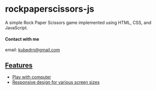 # rockpaperscissors-js
A simple Rock Paper Scissors game implemented using HTML, CSS, and JavaScript.

#### Contact with me
email: [kubedrn@gmail.com](mailto:kubedrn@gmail.com)<br>
<a href="https://www.linkedin.com/in/ubed9">
  <!-- <img align="left" alt="Ubed's LinkedIN" width="22px" src="https://upload.wikimedia.org/wikipedia/commons/8/81/LinkedIn_icon.svg" /><br> -->



## Features
- Play with computer
- Responsive design for various screen sizes